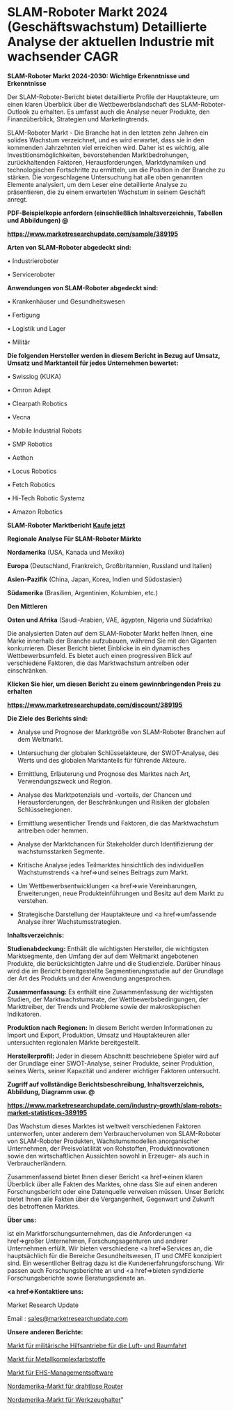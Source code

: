 # SLAM-Roboter Markt 2024 (Geschäftswachstum) Detaillierte Analyse der aktuellen Industrie mit wachsender CAGR

<strong>SLAM-Roboter Markt 2024-2030: Wichtige Erkenntnisse und Erkenntnisse</strong>

Der SLAM-Roboter-Bericht bietet detaillierte Profile der Hauptakteure, um einen klaren Überblick über die Wettbewerbslandschaft des SLAM-Roboter-Outlook zu erhalten. Es umfasst auch die Analyse neuer Produkte, den Finanzüberblick, Strategien und Marketingtrends.

SLAM-Roboter Markt - Die Branche hat in den letzten zehn Jahren ein solides Wachstum verzeichnet, und es wird erwartet, dass sie in den kommenden Jahrzehnten viel erreichen wird. Daher ist es wichtig, alle Investitionsmöglichkeiten, bevorstehenden Marktbedrohungen, zurückhaltenden Faktoren, Herausforderungen, Marktdynamiken und technologischen Fortschritte zu ermitteln, um die Position in der Branche zu stärken. Die vorgeschlagene Untersuchung hat alle oben genannten Elemente analysiert, um dem Leser eine detaillierte Analyse zu präsentieren, die zu einem erwarteten Wachstum in seinem Geschäft anregt.



<strong><b>PDF-Beispielkopie anfordern (einschließlich Inhaltsverzeichnis, Tabellen und Abbildungen) @ </b></strong>

<strong><a href=https://www.marketresearchupdate.com/sample/389195>

<strong>https://www.marketresearchupdate.com/sample/389195</u></a></strong></strong>



<strong>Arten von SLAM-Roboter abgedeckt sind:</strong>

• Industrieroboter

• Serviceroboter



<strong>Anwendungen von SLAM-Roboter abgedeckt sind:</strong>

• Krankenhäuser und Gesundheitswesen

• Fertigung

• Logistik und Lager

• Militär



<strong>Die folgenden Hersteller werden in diesem Bericht in Bezug auf Umsatz, Umsatz und Marktanteil für jedes Unternehmen bewertet:</strong>

• Swisslog (KUKA)

• Omron Adept

• Clearpath Robotics

• Vecna

• Mobile Industrial Robots

• SMP Robotics

• Aethon

• Locus Robotics

• Fetch Robotics

• Hi-Tech Robotic Systemz

• Amazon Robotics



<strong>SLAM-Roboter Marktbericht <a href=https://www.marketresearchupdate.com/buynow/389195>Kaufe jetzt</a></strong>



<strong>Regionale Analyse Für SLAM-Roboter Märkte</strong>



<strong>Nordamerika</strong> (USA, Kanada und Mexiko)



<strong>Europa</strong> (Deutschland, Frankreich, Großbritannien, Russland und Italien)



<strong>Asien-Pazifik</strong> (China, Japan, Korea, Indien und Südostasien)



<strong>Südamerika</strong> (Brasilien, Argentinien, Kolumbien, etc.)



<strong>Den Mittleren</strong> 

<strong>Osten und Afrika</strong> (Saudi-Arabien, VAE, ägypten, Nigeria und Südafrika)

Die analysierten Daten auf dem SLAM-Roboter Markt helfen Ihnen, eine Marke innerhalb der Branche aufzubauen, während Sie mit den Giganten konkurrieren. Dieser Bericht bietet Einblicke in ein dynamisches Wettbewerbsumfeld. Es bietet auch einen progressiven Blick auf verschiedene Faktoren, die das Marktwachstum antreiben oder einschränken.



<strong>Klicken Sie hier, um diesen Bericht zu einem gewinnbringenden Preis zu erhalten
</strong>

<strong><a href=https://www.marketresearchupdate.com/discount/389195>https://www.marketresearchupdate.com/discount/389195</b></u></strong></a>



<strong>Die Ziele des Berichts sind:</strong>

- Analyse und Prognose der Marktgröße von SLAM-Roboter Branchen auf dem Weltmarkt.

- Untersuchung der globalen Schlüsselakteure, der SWOT-Analyse, des Werts und des globalen Marktanteils für führende Akteure.

- Ermittlung, Erläuterung und Prognose des Marktes nach Art, Verwendungszweck und Region.

- Analyse des Marktpotenzials und -vorteils, der Chancen und Herausforderungen, der Beschränkungen und Risiken der globalen Schlüsselregionen.

- Ermittlung wesentlicher Trends und Faktoren, die das Marktwachstum antreiben oder hemmen.

- Analyse der Marktchancen für Stakeholder durch Identifizierung der wachstumsstarken Segmente.

- Kritische Analyse jedes Teilmarktes hinsichtlich des individuellen Wachstumstrends <a href=>und</a> seines Beitrags zum Markt.

- Um Wettbewerbsentwicklungen <a href=>wie</a> Vereinbarungen, Erweiterungen, neue Produkteinführungen und Besitz auf dem Markt zu verstehen.

- Strategische Darstellung der Hauptakteure und <a href=>umfas</a>sende Analyse ihrer Wachstumsstrategien.



<strong>Inhaltsverzeichnis:</strong>



<strong>Studienabdeckung:</strong> Enthält die wichtigsten Hersteller, die wichtigsten Marktsegmente, den Umfang der auf dem Weltmarkt angebotenen Produkte, die berücksichtigten Jahre und die Studienziele. Darüber hinaus wird die im Bericht bereitgestellte Segmentierungsstudie auf der Grundlage der Art des Produkts und der Anwendung angesprochen.



<strong>Zusammenfassung:</strong> Es enthält eine Zusammenfassung der wichtigsten Studien, der Marktwachstumsrate, der Wettbewerbsbedingungen, der Markttreiber, der Trends und Probleme sowie der makroskopischen Indikatoren.



<strong>Produktion nach Regionen:</strong> In diesem Bericht werden Informationen zu Import und Export, Produktion, Umsatz und Hauptakteuren aller untersuchten regionalen Märkte bereitgestellt.



<strong>Herstellerprofil:</strong> Jeder in diesem Abschnitt beschriebene Spieler wird auf der Grundlage einer SWOT-Analyse, seiner Produkte, seiner Produktion, seines Werts, seiner Kapazität und anderer wichtiger Faktoren untersucht.



<strong><b>Zugriff auf vollständige Berichtsbeschreibung, Inhaltsverzeichnis, Abbildung, Diagramm usw. @ </b></strong>

<strong><a href=https://www.marketresearchupdate.com/industry-growth/slam-robots-market-statistices-389195>https://www.marketresearchupdate.com/industry-growth/slam-robots-market-statistices-389195</a></strong>

Das Wachstum dieses Marktes ist weltweit verschiedenen Faktoren unterworfen, unter anderem dem Verbrauchervolumen von SLAM-Roboter von SLAM-Roboter Produkten, Wachstumsmodellen anorganischer Unternehmen, der Preisvolatilität von Rohstoffen, Produktinnovationen sowie den wirtschaftlichen Aussichten sowohl in Erzeuger- als auch in Verbraucherländern.

Zusammenfassend bietet Ihnen dieser Bericht <a href=>einen</a> klaren Überblick über alle Fakten des Marktes, ohne dass Sie auf einen anderen Forschungsbericht oder eine Datenquelle verweisen müssen. Unser Bericht bietet Ihnen alle Fakten über die Vergangenheit, Gegenwart und Zukunft des betroffenen Marktes.



<strong>Über uns:</strong>

 ist ein Marktforschungsunternehmen, das die Anforderungen <a href=>großer</a> Unternehmen, Forschungsagenturen und anderer Unternehmen erfüllt. Wir bieten verschiedene <a href=>Services</a> an, die hauptsächlich für die Bereiche Gesundheitswesen, IT und CMFE konzipiert sind. Ein wesentlicher Beitrag dazu ist die Kundenerfahrungsforschung. Wir passen auch Forschungsberichte an und <a href=>bieten</a> syndizierte Forschungsberichte sowie Beratungsdienste an.



<strong><a href=>Kontaktiere uns:</a></strong>

Market Research Update

Email : sales@marketresearchupdate.com



<strong>Unsere anderen Berichte:</strong>

<a href=https://www.linkedin.com/pulse/aerospace-military-auxiliary-power-units-market>Markt für militärische Hilfsantriebe für die Luft- und Raumfahrt</a>

<a href=https://www.linkedin.com/pulse/metal-complex-dyes-market-outlooks-2023-size-shares-growth>Markt für Metallkomplexfarbstoffe</a>

<a href=https://www.linkedin.com/pulse/ehs-management-software-market-size-share-outlook-growth>Markt für EHS-Managementsoftware</a>

<a href=https://www.linkedin.com/pulse/north-america-wireless-router-market-analysis>Nordamerika-Markt für drahtlose Router</a>

<a href=https://www.linkedin.com/pulse/north-america-tool-holders-market-2023-usd->Nordamerika-Markt für Werkzeughalter</a>"
